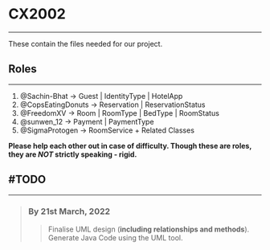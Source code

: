 # CX2002
---

These contain the files needed for our project.

## Roles
---

1. @Sachin-Bhat      &#8594; Guest | IdentityType | HotelApp
2. @CopsEatingDonuts &#8594; Reservation | ReservationStatus
3. @FreedomXV        &#8594; Room | RoomType | BedType | RoomStatus
4. @sunwen_12        &#8594; Payment | PaymentType
5. @SigmaProtogen    &#8594; RoomService + Related Classes

**Please help each other out in case of difficulty. Though these are roles, they are *NOT* strictly speaking - rigid.**

## #TODO
---

> ### By 21st March, 2022
> > Finalise UML design (**including relationships and methods**).
> > Generate Java Code using the UML tool.
> > 
